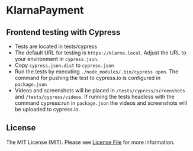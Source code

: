 # KlarnaPayment

## Frontend testing with Cypress

- Tests are located in tests/cypress
- The default URL for testing is `https://klarna.local`. Adjust the URL to your environment in `cypress.json`. 
- Copy `cypress.json.dist` to `cypress.json`
- Run the tests by executing `./node_modules/.bin/cypress open`. The command for pushing the test to cypress.io is configured in `package.json`
- Videos and screenshots will be placed in `/tests/cypress/screenshots` and `/tests/cypress/videos`. If running the tests headless with the command cypress:run in `package.json` the videos and screenshots will be uploaded to cypress.io.

## License

The MIT License (MIT). Please see [License File](LICENSE) for more information.
